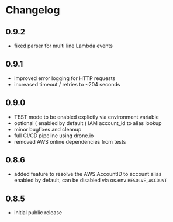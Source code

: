 # Changelog

## 0.9.2
- fixed parser for multi line Lambda events

## 0.9.1
- improved error logging for HTTP requests
- increased timeout / retries to ~204 seconds

## 0.9.0
- TEST mode to be enabled explictly via environment variable
- optional ( enabled by default ) IAM account_id to alias lookup
- minor bugfixes and cleanup
- full CI/CD pipeline using drone.io
- removed AWS online dependencies from tests

## 0.8.6
- added feature to resolve the AWS AccountID to account alias  
  enabled by default, can be disabled via os.env `RESOLVE_ACCOUNT`

## 0.8.5
- initial public release
